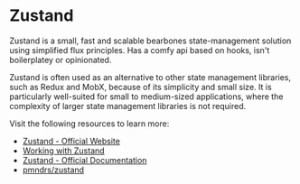 # Zustand

Zustand is a small, fast and scalable bearbones state-management solution using simplified flux principles. Has a comfy api based on hooks, isn't boilerplatey or opinionated.

Zustand is often used as an alternative to other state management libraries, such as Redux and MobX, because of its simplicity and small size. It is particularly well-suited for small to medium-sized applications, where the complexity of larger state management libraries is not required.

Visit the following resources to learn more:

- [Zustand - Official Website](https://github.com/pmndrs/zustand)
- [Working with Zustand](https://tkdodo.eu/blog/working-with-zustand)
- [Zustand - Official Documentation](https://docs.pmnd.rs/zustand/getting-started/introduction)
- [pmndrs/zustand](https://github.com/pmndrs/zustand)